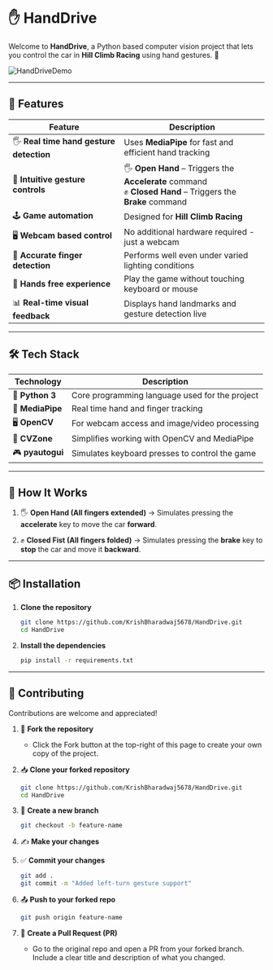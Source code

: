# ✋ HandDrive

Welcome to **HandDrive**, a Python based computer vision project that lets you control the car in **Hill Climb Racing** using hand gestures. 🚀

![HandDriveDemo](https://github.com/KrishBharadwaj5678/HandDrive/raw/main/HandDriveDemo.gif)

---

## 🧠 Features

| Feature                                  | Description                                                        |
| ---------------------------------------- | ------------------------------------------------------------------ |
| 🖐️ **Real time hand gesture detection** | Uses **MediaPipe** for fast and efficient hand tracking            |
| 🚗 **Intuitive gesture controls**        | 🖐️ **Open Hand** – Triggers the **Accelerate** command  <br/> ✊ **Closed Hand** – Triggers the **Brake** command |
| 🕹️ **Game automation**                   | Designed for **Hill Climb Racing**                                 |
| 🖥️ **Webcam based control**              | No additional hardware required - just a webcam                    |
| 🎯 **Accurate finger detection**         | Performs well even under varied lighting conditions                |
| 🔄 **Hands free experience**             | Play the game without touching keyboard or mouse                   |
| 📊 **Real-time visual feedback**         | Displays hand landmarks and gesture detection live                 |

---

## 🛠️ Tech Stack

| Technology                                              | Description                                    |
| ------------------------------------------------------- | ---------------------------------------------- |
| 🐍 **Python 3**                                         | Core programming language used for the project |
| 🤖 **MediaPipe**                                        | Real time hand and finger tracking             |
| 🖥️ **OpenCV**                                           | For webcam access and image/video processing   |
| 🧰 **CVZone**                                           | Simplifies working with OpenCV and MediaPipe   |
| 🎮 **pyautogui**                                        | Simulates keyboard presses to control the game |

---

## 🚀 How It Works

1. 🖐️ **Open Hand (All fingers extended)**
   → Simulates pressing the **accelerate** key to move the car **forward**.

2. ✊ **Closed Fist (All fingers folded)**
   → Simulates pressing the **brake** key to **stop** the car and move it **backward**.

---

## 📦 Installation

1. **Clone the repository**  
   ```bash
   git clone https://github.com/KrishBharadwaj5678/HandDrive.git
   cd HandDrive
   ```

2. **Install the dependencies**

   ```bash
   pip install -r requirements.txt
   ```

---

## 🤝 Contributing

Contributions are welcome and appreciated!

1. 🍴 **Fork the repository**  
   - Click the Fork button at the top-right of this page to create your own copy of the project.

2. 📥 **Clone your forked repository**
     
   ```bash
   git clone https://github.com/KrishBharadwaj5678/HandDrive.git
   cd HandDrive
   ```

4. 🌱 **Create a new branch**
   
   ```bash
   git checkout -b feature-name
   ```

5. ✍️ **Make your changes**  

6. ✅ **Commit your changes**
   
   ```bash
   git add .
   git commit -m "Added left-turn gesture support"
   ```

8. 📤 **Push to your forked repo**
   
   ```bash
   git push origin feature-name
   ```

10. 📩 **Create a Pull Request (PR)**  
     - Go to the original repo and open a PR from your forked branch. Include a clear title and description of what you changed.
